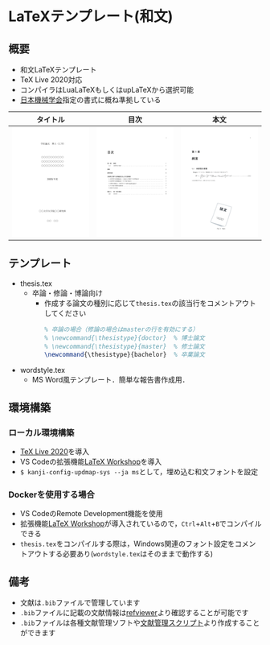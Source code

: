 # LaTeXテンプレート(和文)
## 概要
- 和文LaTeXテンプレート
- TeX Live 2020対応
- コンパイラはLuaLaTeXもしくはupLaTeXから選択可能
- [日本機械学会](https://www.jsme.or.jp/publish/transact/)指定の書式に概ね準拠している

|タイトル|目次|本文|
|:---:|:---:|:---:|
| <img src="/figure/screenshots/title.png" width="300"> | <img src="/figure/screenshots/contents.png" width="300"> | <img src="/figure/screenshots/body.png" width="300"> |

## テンプレート
- thesis.tex
    - 卒論・修論・博論向け
        - 作成する論文の種別に応じて`thesis.tex`の該当行をコメントアウトしてください  
            ```tex
            % 卒論の場合（修論の場合はmasterの行を有効にする）
            % \newcommand{\thesistype}{doctor}  % 博士論文
            % \newcommand{\thesistype}{master}  % 修士論文
            \newcommand{\thesistype}{bachelor}  % 卒業論文
            ```
- wordstyle.tex
    - MS Word風テンプレート．簡単な報告書作成用．

## 環境構築
### ローカル環境構築
- [TeX Live 2020](http://mirror.aarnet.edu.au/pub/CTAN/systems/texlive/Images/)を導入
- VS Codeの拡張機能[LaTeX Workshop](https://marketplace.visualstudio.com/items?itemName=James-Yu.latex-workshop)を導入
- `$ kanji-config-updmap-sys --ja ms`として，埋め込む和文フォントを設定

### Dockerを使用する場合
- VS CodeのRemote Development機能を使用
- 拡張機能[LaTeX Workshop](https://marketplace.visualstudio.com/items?itemName=James-Yu.latex-workshop)が導入されているので，`Ctrl`+`Alt`+`B`でコンパイルできる
- `thesis.tex`をコンパイルする際は，Windows関連のフォント設定をコメントアウトする必要あり(`wordstyle.tex`はそのままで動作する)

## 備考
- 文献は`.bib`ファイルで管理しています
- `.bib`ファイルに記載の文献情報は[refviewer](https://kujirai.shinyapps.io/refviewer/)より確認することが可能です
- `.bib`ファイルは各種文献管理ソフトや[文献管理スクリプト](https://github.com/sKujirai/reference-bib)より作成することができます

